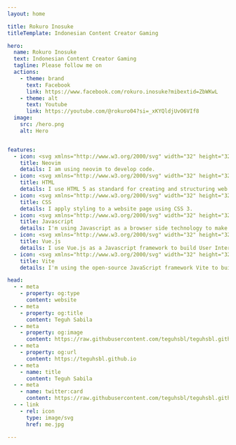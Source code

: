 ```yaml
---
layout: home

title: Rokuro Inosuke
titleTemplate: Indonesian Content Creator Gaming

hero:
  name: Rokuro Inosuke
  text: Indonesian Content Creator Gaming
  tagline: Please follow me on
  actions:
    - theme: brand
      text: Facebook
      link: https://www.facebook.com/rokuro.inosuke?mibextid=ZbWKwL
    - theme: alt
      text: Youtube
      link: https://youtube.com/@rokuro04?si=_xKYQldjUvO6VIf8
  image:
    src: /hero.png
    alt: Hero


features:
  - icon: <svg xmlns="http://www.w3.org/2000/svg" width="32" height="32" viewBox="0 0 256 256"><g fill="none"><rect width="256" height="256" fill="#F4F2ED" rx="60"/><path fill="url(#skillIconsNeovimLight0)" fill-rule="evenodd" d="M46 71.006L88.595 28v199.957L46 185.45V71.006Z" clip-rule="evenodd"/><path fill="url(#skillIconsNeovimLight1)" fill-rule="evenodd" d="m210.584 71.41l-43.178-43.387l.876 199.935l42.596-42.508l-.294-114.04Z" clip-rule="evenodd"/><path fill="url(#skillIconsNeovimLight2)" fill-rule="evenodd" d="M88.567 28.033L199.31 197.012L168.32 228L57.52 59.395l31.047-31.362Z" clip-rule="evenodd"/><path fill="#000" fill-opacity=".13" fill-rule="evenodd" d="m88.605 106.416l-.059 6.656l-34.193-50.48l3.166-3.224l31.086 47.048Z" clip-rule="evenodd"/><defs><linearGradient id="skillIconsNeovimLight0" x1="67.297" x2="67.297" y1="28" y2="227.958" gradientUnits="userSpaceOnUse"><stop stop-color="#16B0ED" stop-opacity=".8"/><stop offset="1" stop-color="#0F59B2" stop-opacity=".837"/></linearGradient><linearGradient id="skillIconsNeovimLight1" x1="189.14" x2="189.14" y1="28.023" y2="227.957" gradientUnits="userSpaceOnUse"><stop stop-color="#7DB643"/><stop offset="1" stop-color="#367533"/></linearGradient><linearGradient id="skillIconsNeovimLight2" x1="128.414" x2="128.414" y1="28.033" y2="228.01" gradientUnits="userSpaceOnUse"><stop stop-color="#88C649" stop-opacity=".8"/><stop offset="1" stop-color="#439240" stop-opacity=".84"/></linearGradient></defs></g></svg>
    title: Neovim
    details: I am using neovim to develop code.
  - icon: <svg xmlns="http://www.w3.org/2000/svg" width="32" height="32" viewBox="0 0 256 256"><g fill="none"><rect width="256" height="256" fill="#E14E1D" rx="60"/><path fill="#fff" d="m48 38l8.61 96.593h110.71l-3.715 41.43l-35.646 9.638l-35.579-9.624l-2.379-26.602H57.94l4.585 51.281l65.427 18.172l65.51-18.172l8.783-98.061H85.824l-2.923-32.71h122.238L208 38H48Z"/><path fill="#EBEBEB" d="M128 38H48l8.61 96.593H128v-31.938H85.824l-2.923-32.71H128V38Zm0 147.647l-.041.014l-35.579-9.624l-2.379-26.602H57.94l4.585 51.281l65.427 18.172l.049-.014v-33.227Z"/></g></svg>
    title: HTML
    details: I use HTML 5 as standard for creating and structuring web pages and applications.
  - icon: <svg xmlns="http://www.w3.org/2000/svg" width="32" height="32" viewBox="0 0 256 256"><g fill="none"><rect width="256" height="256" fill="#0277BD" rx="60"/><path fill="#EBEBEB" d="m53.753 102.651l2.862 31.942h71.481v-31.942H53.753ZM128.095 38H48l2.904 31.942h77.191V38Zm0 180.841v-33.233l-.14.037l-35.574-9.605l-2.274-25.476H58.042l4.475 50.154l65.431 18.164l.147-.041Z"/><path fill="#fff" d="m167.318 134.593l-3.708 41.426l-35.625 9.616v33.231l65.483-18.148l.48-5.397l7.506-84.092l.779-8.578L208 38h-80.015v31.942h45.009l-2.906 32.709h-42.103v31.942h39.333Z"/></g></svg>
    title: CSS
    details: I apply styling to a website page using CSS 3.
  - icon: <svg xmlns="http://www.w3.org/2000/svg" width="32" height="32" viewBox="0 0 256 256"><g fill="none"><rect width="256" height="256" fill="#F0DB4F" rx="60"/><path fill="#323330" d="m67.312 213.932l19.59-11.856c3.78 6.701 7.218 12.371 15.465 12.371c7.905 0 12.889-3.092 12.889-15.12v-81.798h24.058v82.138c0 24.917-14.606 36.259-35.916 36.259c-19.245 0-30.416-9.967-36.087-21.996m85.07-2.576l19.588-11.341c5.157 8.421 11.859 14.607 23.715 14.607c9.969 0 16.325-4.984 16.325-11.858c0-8.248-6.53-11.17-17.528-15.98l-6.013-2.579c-17.357-7.388-28.871-16.668-28.871-36.258c0-18.044 13.748-31.792 35.229-31.792c15.294 0 26.292 5.328 34.196 19.247l-18.731 12.029c-4.125-7.389-8.591-10.31-15.465-10.31c-7.046 0-11.514 4.468-11.514 10.31c0 7.217 4.468 10.139 14.778 14.608l6.014 2.577c20.449 8.765 31.963 17.699 31.963 37.804c0 21.654-17.012 33.51-39.867 33.51c-22.339 0-36.774-10.654-43.819-24.574"/></g></svg>
    title: Javascript
    details: I'm using Javascript as a browser side technology to make the web application more dynamic.
  - icon: <svg xmlns="http://www.w3.org/2000/svg" width="32" height="32" viewBox="0 0 256 256"><g fill="none"><rect width="256" height="256" fill="#F4F2EE" rx="60"/><path fill="#41B883" d="M182 50h36l-90 155.25L38 50h68.85L128 86l20.7-36H182Z"/><path fill="#41B883" d="m38 50l90 155.25L218 50h-36l-54 93.15L73.55 50H38Z"/><path fill="#35495E" d="M73.55 50L128 143.6L182 50h-33.3L128 86l-21.15-36h-33.3Z"/></g></svg>
    title: Vue.js
    details: I use Vue.js as a Javascript framework to build User Interface (UI) and Single Page Application (SPA).
  - icon: <svg xmlns="http://www.w3.org/2000/svg" width="32" height="32" viewBox="0 0 256 256"><g fill="none"><rect width="256" height="256" fill="#F4F2ED" rx="60"/><path fill="url(#skillIconsViteLight0)" d="m227.088 57.602l-93.832 167.787c-1.938 3.465-6.915 3.485-8.881.038L28.682 57.617c-2.142-3.756 1.07-8.306 5.328-7.545l93.932 16.79a5.1 5.1 0 0 0 1.812-.004l91.968-16.763c4.243-.773 7.47 3.742 5.366 7.507Z"/><path fill="url(#skillIconsViteLight1)" d="m172.687 28.05l-69.438 13.605a2.548 2.548 0 0 0-2.055 2.352l-4.272 72.141a2.55 2.55 0 0 0 3.118 2.635l19.333-4.461c1.809-.417 3.443 1.176 3.072 2.995l-5.744 28.126c-.387 1.893 1.391 3.511 3.239 2.95l11.941-3.628c1.851-.562 3.63 1.061 3.238 2.956l-9.128 44.179c-.571 2.764 3.105 4.271 4.638 1.901l1.024-1.582l56.582-112.92c.948-1.89-.686-4.046-2.763-3.646l-19.899 3.841c-1.87.36-3.461-1.381-2.934-3.21l12.989-45.026c.528-1.832-1.069-3.575-2.941-3.209Z"/><defs><linearGradient id="skillIconsViteLight0" x1="26.346" x2="143.127" y1="44.075" y2="202.673" gradientUnits="userSpaceOnUse"><stop stop-color="#41D1FF"/><stop offset="1" stop-color="#BD34FE"/></linearGradient><linearGradient id="skillIconsViteLight1" x1="122.551" x2="143.676" y1="31.743" y2="176.66" gradientUnits="userSpaceOnUse"><stop stop-color="#FFEA83"/><stop offset=".083" stop-color="#FFDD35"/><stop offset="1" stop-color="#FFA800"/></linearGradient></defs></g></svg>
    title: Vite
    details: I'm using the open-source JavaScript framework Vite to build a fast and efficient frontend application.

head:
  - - meta
    - property: og:type
      content: website
  - - meta
    - property: og:title
      content: Teguh Sabila
  - - meta
    - property: og:image
      content: https://raw.githubusercontent.com/teguhsbl/teguhsbl.github.io/main/docs/public/banner.jpg
  - - meta
    - property: og:url
      content: https://teguhsbl.github.io
  - - meta
    - name: title
      content: Teguh Sabila
  - - meta
    - name: twitter:card
      content: https://raw.githubusercontent.com/teguhsbl/teguhsbl.github.io/main/docs/public/banner.jpg
  - - link
    - rel: icon
      type: image/svg
      href: me.jpg

---
```

